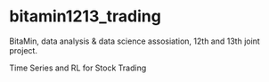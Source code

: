# bitamin1213_trading
BitaMin, data analysis &amp; data science assosiation, 12th and 13th joint project.

Time Series and RL for Stock Trading

